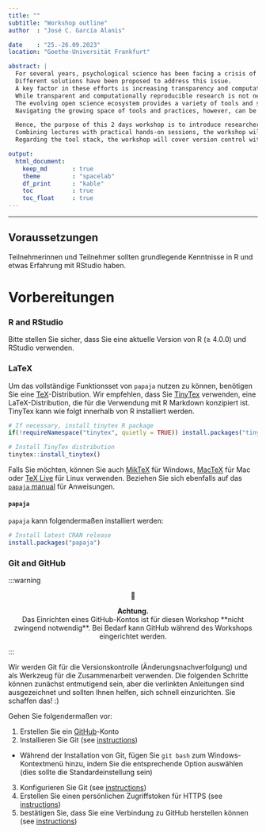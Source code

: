 ```yaml
---
title: ""
subtitle: "Workshop outline"
author  : "José C. García Alanis"

date    : "25.-26.09.2023"
location: "Goethe-Universität Frankfurt"

abstract: |
  For several years, psychological science has been facing a crisis of confidence fueled by concerns about low rates of successful replications of empirical findings.
  Different solutions have been proposed to address this issue.
  A key factor in these efforts is increasing transparency and computational reproducibility of psychological research.
  While transparent and computationally reproducible research is not necessarily more replicable, it facilitates replication attempts and helps to foster trust in empirical findings.
  The evolving open science ecosystem provides a variety of tools and services that can be used to implement reproducible research practices.
  Navigating the growing space of tools and practices, however, can be a daunting task.

  Hence, the purpose of this 2 days workshop is to introduce researchers to the essential components of tailored reproducible research workflows as well as the tools for implementing them.
  Combining lectures with practical hands-on sessions, the workshop will focus on data analysis, reporting of results, and sharing data and materials.
  Regarding the tool stack, the workshop will cover version control with Git and writing reports with RMarkdown as key components of a reproducible research workflow, but will also introduce other tools, such as the Open Science Framework (OSF), Docker, and Binder.

output:
  html_document:
    keep_md       : true
    theme         : "spacelab"
    df_print      : "kable"
    toc           : true
    toc_float     : true
---
```




---

## Voraussetzungen

Teilnehmerinnen und Teilnehmer sollten grundlegende Kenntnisse in R und etwas Erfahrung mit RStudio haben.


# Vorbereitungen

### R and RStudio

Bitte stellen Sie sicher, dass Sie eine aktuelle Version von R (≥ 4.0.0) und RStudio verwenden.

### LaTeX

Um das vollständige Funktionsset von `papaja` nutzen zu können, benötigen Sie eine [TeX](http://de.wikipedia.org/wiki/TeX)-Distribution.
Wir empfehlen, dass Sie [TinyTex](https://yihui.name/tinytex/) verwenden, eine LaTeX-Distribution, die für die Verwendung mit R Markdown konzipiert ist.
TinyTex kann wie folgt innerhalb von R installiert werden.


```r
# If necessary, install tinytex R package
if(!requireNamespace("tinytex", quietly = TRUE)) install.packages("tinytex")

# Install TinyTex distribution
tinytex::install_tinytex()
```

Falls Sie möchten, können Sie auch [MikTeX](http://miktex.org/) für Windows, [MacTeX](https://tug.org/mactex/) für Mac oder [TeX Live](http://www.tug.org/texlive/) für Linux verwenden.
Beziehen Sie sich ebenfalls auf das [`papaja` manual](https://crsh.github.io/papaja_man/introduction.html#getting-started) für Anweisungen.


#### `papaja`

`papaja` kann folgendermaßen installiert werden:


```r
# Install latest CRAN release
install.packages("papaja")
```

### Git and GitHub

:::warning
<div style="text-align: center"> 🚧
    <br>
    <p>
        <b>Achtung.</b><br>
    Das Einrichten eines GitHub-Kontos ist für diesen Workshop **nicht zwingend notwendig**. Bei Bedarf kann GitHub während des Workshops eingerichtet werden.
    </p>
    </div>

:::


Wir werden Git für die Versionskontrolle (Änderungsnachverfolgung) und als Werkzeug für die Zusammenarbeit verwenden. Die folgenden Schritte können zunächst entmutigend sein, aber die verlinkten Anleitungen sind ausgezeichnet und sollten Ihnen helfen, sich schnell einzurichten. Sie schaffen das! :)

Gehen Sie folgendermaßen vor:

1. Erstellen Sie ein [GitHub](https://github.com)-Konto
2. Installieren Sie Git (see [instructions](https://happygitwithr.com/install-git.html))
 - Während der Installation von Git, fügen Sie `git bash` zum Windows-Kontextmenü hinzu, indem Sie die entsprechende Option auswählen (dies sollte die Standardeinstellung sein)
3. Konfigurieren Sie Git (see [ instructions](https://happygitwithr.com/hello-git.html))
4. Erstellen Sie einen persönlichen Zugriffstoken für HTTPS (see [instructions](https://happygitwithr.com/https-pat.html))
5. bestätigen Sie, dass Sie eine Verbindung zu GitHub herstellen können (see [instructions](https://happygitwithr.com/push-pull-github.html))


